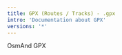 ```yaml
---
title: GPX (Routes / Tracks) - .gpx
intro: 'Documentation about GPX'
versions: '*'
---
```


OsmAnd GPX